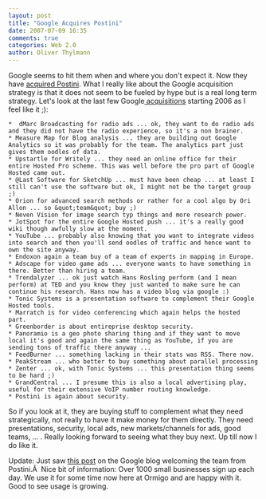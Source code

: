 ```yaml
---
layout: post
title: "Google Acquires Postini"
date: 2007-07-09 16:35
comments: true
categories: Web 2.0
author: Oliver Thylmann
---
```










Google seems to hit them when and where you don't expect it. Now they have [acquired Postini](http://www.techcrunch.com/2007/07/09/google-acquires-postini-for-625-million/). What I really like about the Google acquisition strategy is that it does not seem to be fueled by hype but is a real long term strategy. Let's look at the last few Google[ acquisitions](http://en.wikipedia.org/wiki/List_of_Google_acquisitions) starting 2006 as I feel like it ;):

	*  dMarc Broadcasting for radio ads ... ok, they want to do radio ads and they did not have the radio experience, so it's a non brainer.
	* Measure Map for Blog analysis ... they are building out Google Analytics so it was probably for the team. The analytics part just gives them oodles of data.
	* Upstartle for Writely ... they need an online office for their entire Hosted Pro scheme. This was well before the pro part of Google Hosted came out.
	* @Last Software for SketchUp ... must have been cheap ... at least I still can't use the software but ok, I might not be the target group ;)
	* Orion for advanced search methods or rather for a cool algo by Ori Allon ... so &quot;team&quot; buy ;)
	* Neven Vision for image search typ things and more research power.
	* JotSpot for the entire Google Hosted push ... it's a really good wiki though awfully slow at the moment.
	* YouTube ... probably also knowing that you want to integrate videos into search and then you'll send oodles of traffic and hence want to own the site anyway.
	* Endoxon again a team buy of a team of experts in mapping in Europe.
	* Adscape for video game ads ... everyone wants to have something in there. Better than hiring a team.
	* Trendalyzer ... ok just watch Hans Rosling perform (and I mean perform) at TED and you know they just wanted to make sure he can continue his research. Hans now has a video blog via google :)
	* Tonic Systems is a presentation software to complement their Google Hosted tools.
	* Marratch is for video conferencing which again helps the hosted part.
	* Greenborder is about entireprise desktop security.
	* Panoramio is a geo photo sharing thing and if they want to move local it's good and again the same thing as YouTube, if you are sending tons of traffic there anyway ...
	* FeedBurner ... something lacking in their stats was RSS. There now.
	* PeakStream ... who better to buy something about parallel processing
	* Zenter ... ok, with Tonic Systems ... this presentation thing seems to be hard ;)
	* GrandCentral ... I presume this is also a local advertising play, useful for their extensive VoIP number routing knowledge.
	* Postini is again about security.

So if you look at it, they are buying stuff to complement what they need strategically, not really to have it make money for them directly. They need presentations, security, local ads, new markets/channels for ads, good teams, ... . Really looking forward to seeing what they buy next. Up till now I do like it.

Update: Just saw [this post](http://googleblog.blogspot.com/2007/07/welcome-postini-team.html) on the Google blog welcoming the team from Postini.Â  Nice bit of information: Over 1000 small businesses sign up each day. We use it for some time now here at Ormigo and are happy with it. Good to see usage is growing.

